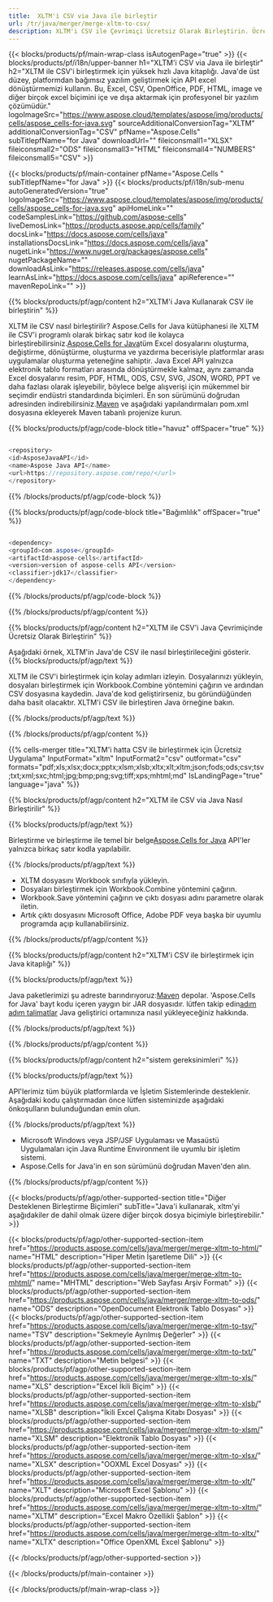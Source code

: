 ```yaml
---
title:  XLTM'i CSV via Java ile birleştir
url: /tr/java/merger/merge-xltm-to-csv/ 
description: XLTM'i CSV ile Çevrimiçi Ücretsiz Olarak Birleştirin. Ücretsiz Çevrimiçi XLTM - CSV Birleşme. XLTM'i Word, Excel, PPTX, PDF, JPG, HTML, ODS, SVG, XPS ve daha fazlasıyla birleştirin.
---
```

{{< blocks/products/pf/main-wrap-class isAutogenPage="true" >}}
{{< blocks/products/pf/i18n/upper-banner h1="XLTM\'i CSV via Java ile birleştir" h2="XLTM ile CSV\'i birleştirmek için yüksek hızlı Java kitaplığı. Java\'de üst düzey, platformdan bağımsız yazılım geliştirmek için API excel dönüştürmemizi kullanın. Bu, Excel, CSV, OpenOffice, PDF, HTML, image ve diğer birçok excel biçimini içe ve dışa aktarmak için profesyonel bir yazılım çözümüdür." logoImageSrc="https://www.aspose.cloud/templates/aspose/img/products/cells/aspose_cells-for-java.svg" sourceAdditionalConversionTag="XLTM" additionalConversionTag="CSV" pfName="Aspose.Cells" subTitlepfName="for Java" downloadUrl="" fileiconsmall1="XLSX" fileiconsmall2="ODS" fileiconsmall3="HTML" fileiconsmall4="NUMBERS" fileiconsmall5="CSV" >}}

{{< blocks/products/pf/main-container pfName="Aspose.Cells " subTitlepfName="for Java" >}}
{{< blocks/products/pf/i18n/sub-menu autoGeneratedVersion="true" logoImageSrc="https://www.aspose.cloud/templates/aspose/img/products/cells/aspose_cells-for-java.svg" apiHomeLink="" codeSamplesLink="https://github.com/aspose-cells" liveDemosLink="https://products.aspose.app/cells/family" docsLink="https://docs.aspose.com/cells/java" installationsDocsLink="https://docs.aspose.com/cells/java" nugetLink="https://www.nuget.org/packages/aspose.cells" nugetPackageName="" downloadAsLink="https://releases.aspose.com/cells/java" learnAsLink="https://docs.aspose.com/cells/java" apiReference="" mavenRepoLink="" >}}

{{% blocks/products/pf/agp/content h2="XLTM\'i Java Kullanarak CSV ile birleştirin" %}}

 XLTM ile CSV nasıl birleştirilir? Aspose.Cells for Java kütüphanesi ile XLTM ile CSV'i programlı olarak birkaç satır kod ile kolayca birleştirebilirsiniz.[Aspose.Cells for Java](https://products.aspose.com/cells/java)tüm Excel dosyalarını oluşturma, değiştirme, dönüştürme, oluşturma ve yazdırma becerisiyle platformlar arası uygulamalar oluşturma yeteneğine sahiptir. Java Excel API yalnızca elektronik tablo formatları arasında dönüştürmekle kalmaz, aynı zamanda Excel dosyalarını resim, PDF, HTML, ODS, CSV, SVG, JSON, WORD, PPT ve daha fazlası olarak işleyebilir, böylece belge alışverişi için mükemmel bir seçimdir endüstri standardında biçimleri. En son sürümünü doğrudan adresinden indirebilirsiniz.[Maven](https://repository.aspose.com/webapp/#/artifacts/browse/tree/General/repo/com/aspose/aspose-cells) ve aşağıdaki yapılandırmaları pom.xml dosyasına ekleyerek Maven tabanlı projenize kurun.

{{% blocks/products/pf/agp/code-block title="havuz" offSpacer="true" %}}

```cs

<repository>
<id>AsposeJavaAPI</id>
<name>Aspose Java API</name>
<url>https://repository.aspose.com/repo/</url>
</repository>

```

{{% /blocks/products/pf/agp/code-block %}}

{{% blocks/products/pf/agp/code-block title="Bağımlılık" offSpacer="true" %}}

```cs

<dependency>
<groupId>com.aspose</groupId>
<artifactId>aspose-cells</artifactId>
<version>version of aspose-cells API</version>
<classifier>jdk17</classifier>
</dependency>

```

{{% /blocks/products/pf/agp/code-block %}}

{{% /blocks/products/pf/agp/content %}}

{{% blocks/products/pf/agp/content h2="XLTM ile CSV\'i Java Çevrimiçinde Ücretsiz Olarak Birleştirin" %}}

Aşağıdaki örnek, XLTM'in Java'de CSV ile nasıl birleştirileceğini gösterir.
{{% blocks/products/pf/agp/text %}}

XLTM ile CSV'i birleştirmek için kolay adımları izleyin. Dosyalarınızı yükleyin, dosyaları birleştirmek için Workbook.Combine yöntemini çağırın ve ardından CSV dosyasına kaydedin. Java'de kod geliştirirseniz, bu göründüğünden daha basit olacaktır. XLTM'i CSV ile birleştiren Java örneğine bakın.

{{% /blocks/products/pf/agp/text %}}

{{% /blocks/products/pf/agp/content %}}

{{% cells-merger title="XLTM\'i hatta CSV ile birleştirmek için Ücretsiz Uygulama" InputFormat="xltm" InputFormat2="csv" outformat="csv" formats="pdf;xls;xlsx;docx;pptx;xlsm;xlsb;xltx;xlt;xltm;json;fods;ods;csv;tsv;txt;xml;sxc;html;jpg;bmp;png;svg;tiff;xps;mhtml;md" IsLandingPage="true" language="java" %}}

{{% blocks/products/pf/agp/content h2="XLTM ile CSV via Java Nasıl Birleştirilir" %}}

{{% blocks/products/pf/agp/text %}}

 Birleştirme ve birleştirme ile temel bir belge[Aspose.Cells for Java](https://products.aspose.com/cells/java) API'ler yalnızca birkaç satır kodla yapılabilir.

{{% /blocks/products/pf/agp/text %}}

+ XLTM dosyasını Workbook sınıfıyla yükleyin.
+ Dosyaları birleştirmek için Workbook.Combine yöntemini çağırın.
+ Workbook.Save yöntemini çağırın ve çıktı dosyası adını parametre olarak iletin.
+ Artık çıktı dosyasını Microsoft Office, Adobe PDF veya başka bir uyumlu programda açıp kullanabilirsiniz.

{{% /blocks/products/pf/agp/content %}}

{{% blocks/products/pf/agp/content h2="XLTM\'i CSV ile birleştirmek için Java kitaplığı" %}}

{{% blocks/products/pf/agp/text %}}

 Java paketlerimizi şu adreste barındırıyoruz:[Maven](https://repository.aspose.com/webapp/#/artifacts/browse/tree/General/repo/com/aspose/aspose-cells) depolar. 'Aspose.Cells for Java' bayt kodu içeren yaygın bir JAR dosyasıdır. lütfen takip edin[adım adım talimatlar](https://docs.aspose.com/cells/java/installation/) Java geliştirici ortamınıza nasıl yükleyeceğiniz hakkında.

{{% /blocks/products/pf/agp/text %}}

{{% /blocks/products/pf/agp/content %}}

 
{{% blocks/products/pf/agp/content h2="sistem gereksinimleri" %}}

{{% blocks/products/pf/agp/text %}}

API'lerimiz tüm büyük platformlarda ve İşletim Sistemlerinde desteklenir. Aşağıdaki kodu çalıştırmadan önce lütfen sisteminizde aşağıdaki önkoşulların bulunduğundan emin olun.

{{% /blocks/products/pf/agp/text %}}

- Microsoft Windows veya JSP/JSF Uygulaması ve Masaüstü Uygulamaları için Java Runtime Environment ile uyumlu bir işletim sistemi.
- Aspose.Cells for Java'in en son sürümünü doğrudan Maven'den alın.


{{% /blocks/products/pf/agp/content %}}


{{< blocks/products/pf/agp/other-supported-section title="Diğer Desteklenen Birleştirme Biçimleri" subTitle="Java\'i kullanarak, xltm\'yi aşağıdakiler de dahil olmak üzere diğer birçok dosya biçimiyle birleştirebilir." >}}

{{< blocks/products/pf/agp/other-supported-section-item href="https://products.aspose.com/cells/java/merger/merge-xltm-to-html/" name="HTML" description="Hiper Metin İşaretleme Dili" >}}
{{< blocks/products/pf/agp/other-supported-section-item href="https://products.aspose.com/cells/java/merger/merge-xltm-to-mhtml/" name="MHTML" description="Web Sayfası Arşiv Formatı" >}}
{{< blocks/products/pf/agp/other-supported-section-item href="https://products.aspose.com/cells/java/merger/merge-xltm-to-ods/" name="ODS" description="OpenDocument Elektronik Tablo Dosyası" >}}
{{< blocks/products/pf/agp/other-supported-section-item href="https://products.aspose.com/cells/java/merger/merge-xltm-to-tsv/" name="TSV" description="Sekmeyle Ayrılmış Değerler" >}}
{{< blocks/products/pf/agp/other-supported-section-item href="https://products.aspose.com/cells/java/merger/merge-xltm-to-txt/" name="TXT" description="Metin belgesi" >}}
{{< blocks/products/pf/agp/other-supported-section-item href="https://products.aspose.com/cells/java/merger/merge-xltm-to-xls/" name="XLS" description="Excel İkili Biçim" >}}
{{< blocks/products/pf/agp/other-supported-section-item href="https://products.aspose.com/cells/java/merger/merge-xltm-to-xlsb/" name="XLSB" description="İkili Excel Çalışma Kitabı Dosyası" >}}
{{< blocks/products/pf/agp/other-supported-section-item href="https://products.aspose.com/cells/java/merger/merge-xltm-to-xlsm/" name="XLSM" description="Elektronik Tablo Dosyası" >}}
{{< blocks/products/pf/agp/other-supported-section-item href="https://products.aspose.com/cells/java/merger/merge-xltm-to-xlsx/" name="XLSX" description="OOXML Excel Dosyası" >}}
{{< blocks/products/pf/agp/other-supported-section-item href="https://products.aspose.com/cells/java/merger/merge-xltm-to-xlt/" name="XLT" description="Microsoft Excel Şablonu" >}}
{{< blocks/products/pf/agp/other-supported-section-item href="https://products.aspose.com/cells/java/merger/merge-xltm-to-xltm/" name="XLTM" description="Excel Makro Özellikli Şablon" >}}
{{< blocks/products/pf/agp/other-supported-section-item href="https://products.aspose.com/cells/java/merger/merge-xltm-to-xltx/" name="XLTX" description="Office OpenXML Excel Şablonu" >}}

{{< /blocks/products/pf/agp/other-supported-section >}}

{{< /blocks/products/pf/main-container >}}
    
{{< /blocks/products/pf/main-wrap-class >}}
